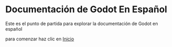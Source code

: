 # Documentación de Godot En Español

Este es el punto de partida para explorar la documentación de Godot en español

para comenzar haz clic en [Inicio](/godot-wiki/wiki/Home)
